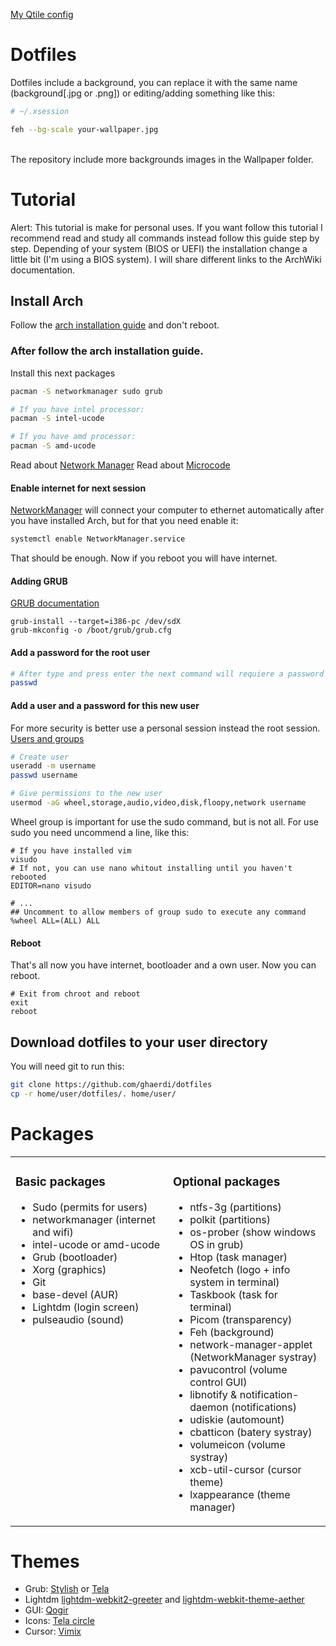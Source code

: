 [My Qtile config](https://github.com/ghaerdi/Qtile-config)

# Dotfiles
Dotfiles include a background, you can replace it with the same name (background[.jpg or .png]) or editing/adding something like this:
```bash
# ~/.xsession

feh --bg-scale your-wallpaper.jpg
```
<br/>
The repository include more backgrounds images in the Wallpaper folder.

# Tutorial

Alert: This tutorial is make for personal uses. If you want follow this tutorial I recommend read and study all commands instead follow this guide step by step. Depending of your system (BIOS or UEFI) the installation change a little bit (I'm using a BIOS system). I will share different links to the ArchWiki documentation.

## Install Arch

Follow the [arch installation guide](https://wiki.archlinux.org/index.php/installation_guide) and don't reboot.

### After follow the arch installation guide.

Install this next packages
```bash
pacman -S networkmanager sudo grub

# If you have intel processor:
pacman -S intel-ucode

# If you have amd processor:
pacman -S amd-ucode
```
Read about [Network Manager](https://wiki.archlinux.org/index.php/NetworkManager)
Read about [Microcode](https://wiki.archlinux.org/index.php/Microcode)

#### Enable internet for next session

[NetworkManager](https://wiki.archlinux.org/index.php/NetworkManager) will connect your computer to ethernet automatically after you have installed Arch, but for that you need enable it:
```bash
systemctl enable NetworkManager.service
```
That should be enough. Now if you reboot you will have internet.

#### Adding GRUB

[GRUB documentation](https://wiki.archlinux.org/index.php/GRUB#Installation)

```
grub-install --target=i386-pc /dev/sdX
grub-mkconfig -o /boot/grub/grub.cfg
```

#### Add a password for the root user

```bash
# After type and press enter the next command will requiere a password for root user
passwd
```

#### Add a user and a password for this new user

For more security is better use a personal session instead the root session. [Users and groups](https://wiki.archlinux.org/index.php/Users_and_groups)
```bash
# Create user
useradd -m username
passwd username

# Give permissions to the new user
usermod -aG wheel,storage,audio,video,disk,floopy,network username 
```
Wheel group is important for use the sudo command, but is not all.
For use sudo you need uncommend a line, like this:

```
# If you have installed vim
visudo
# If not, you can use nano whitout installing until you haven't rebooted
EDITOR=nano visudo

# ...
## Uncomment to allow members of group sudo to execute any command
%wheel ALL=(ALL) ALL
```

#### Reboot

That's all now you have internet, bootloader and a own user. Now you can reboot.

```
# Exit from chroot and reboot
exit
reboot
```

## Download dotfiles to your user directory

You will need git to run this:

```bash
git clone https://github.com/ghaerdi/dotfiles
cp -r home/user/dotfiles/. home/user/
```

# Packages

<table><tr>

<td valign="top" width="50%">

### Basic packages

- Sudo (permits for users)
- networkmanager (internet and wifi)
- intel-ucode or amd-ucode
- Grub (bootloader)
- Xorg (graphics)
- Git
- base-devel (AUR)
- Lightdm (login screen)
- pulseaudio (sound)

</td><td valign="top" width="50%">

### Optional packages

- ntfs-3g (partitions)
- polkit (partitions)
- os-prober (show windows OS in grub)
- Htop (task manager)
- Neofetch (logo + info system in terminal)
- Taskbook (task for terminal)
- Picom (transparency)
- Feh (background)
- network-manager-applet (NetworkManager systray)
- pavucontrol (volume control GUI)
- libnotify & notification-daemon (notifications)
- udiskie (automount)
- cbatticon (batery systray)
- volumeicon (volume systray)
- xcb-util-cursor (cursor theme)
- lxappearance (theme manager)

</td></tr></table>

# Themes

- Grub: [Stylish](https://www.pling.com/p/1009237) or [Tela](https://www.pling.com/p/1307852/)
- Lightdm [lightdm-webkit2-greeter](https://www.archlinux.org/packages/community/x86_64/lightdm-webkit2-greeter/) and [lightdm-webkit-theme-aether](https://aur.archlinux.org/packages/lightdm-webkit-theme-aether/)
- GUI: [Qogir](https://www.gnome-look.org/p/1230631/)
- Icons: [Tela circle](https://www.gnome-look.org/p/1359276/)
- Cursor: [Vimix](https://www.pling.com/p/1358330)
